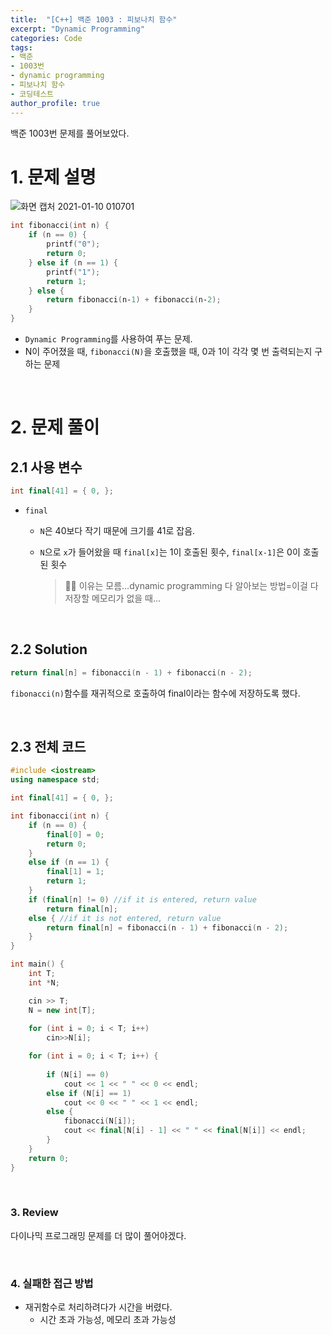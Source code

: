 ```yaml
---
title:  "[C++] 백준 1003 : 피보나치 함수"
excerpt: "Dynamic Programming"
categories: Code
tags: 
- 백준
- 1003번
- dynamic programming
- 피보나치 함수
- 코딩테스트
author_profile: true
---
```


백준 1003번 문제를 풀어보았다.

# 1. 문제 설명

![화면 캡처 2021-01-10 010701](https://user-images.githubusercontent.com/37764581/104099681-3e853000-52e0-11eb-8943-002c1f0a26f3.png)

```cpp
int fibonacci(int n) {
    if (n == 0) {
        printf("0");
        return 0;
    } else if (n == 1) {
        printf("1");
        return 1;
    } else {
        return fibonacci(n‐1) + fibonacci(n‐2);
    }
}
```

+ `Dynamic Programming`를 사용하여 푸는 문제.
+ N이 주어졌을 때, `fibonacci(N)`을 호출했을 때, 0과 1이 각각 몇 번 출력되는지 구하는 문제

<br>

# 2. 문제 풀이

## 2.1 사용 변수

```cpp
int final[41] = { 0, };
```

+ `final`

  + `N`은 40보다 작기 때문에 크기를 41로 잡음.

  + `N`으로 `x`가 들어왔을 때 `final[x]`는 1이 호출된 횟수, `final[x-1]`은 0이 호출된 횟수

    > 🤦‍♀️ 이유는 모름...dynamic programming 다 알아보는 방법=이걸 다 저장할 메모리가 없을 때...

<br>

## 2.2 Solution

```cpp
return final[n] = fibonacci(n - 1) + fibonacci(n - 2);
```

`fibonacci(n)`함수를 재귀적으로 호출하여 final이라는 함수에 저장하도록 했다.

<br>

## 2.3 전체 코드

```cpp
#include <iostream>
using namespace std;

int final[41] = { 0, };

int fibonacci(int n) {
	if (n == 0) {
		final[0] = 0;
		return 0;
	}
	else if (n == 1) {
		final[1] = 1;
		return 1;
	}
	if (final[n] != 0) //if it is entered, return value
		return final[n];
	else { //if it is not entered, return value
		return final[n] = fibonacci(n - 1) + fibonacci(n - 2);
	}
}

int main() {
	int T;
	int *N;

	cin >> T;
	N = new int[T];
	
	for (int i = 0; i < T; i++)
		cin>>N[i];

	for (int i = 0; i < T; i++) {
		
		if (N[i] == 0)
			cout << 1 << " " << 0 << endl;
		else if (N[i] == 1)
			cout << 0 << " " << 1 << endl;
		else {
			fibonacci(N[i]);
			cout << final[N[i] - 1] << " " << final[N[i]] << endl;
		}
	}
	return 0;
}
```
<br>

### 3. Review

다이나믹 프로그래밍 문제를 더 많이 풀어야겠다.

<br>

### 4. 실패한 접근 방법

+ 재귀함수로 처리하려다가 시간을 버렸다.
  + 시간 초과 가능성, 메모리 초과 가능성

